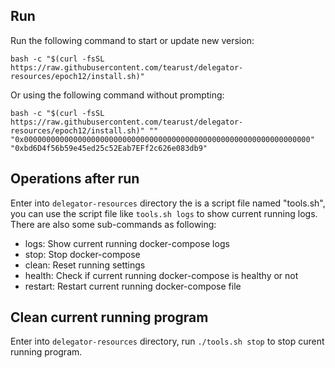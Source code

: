 ## Run

Run the following command to start or update new version:
```
bash -c "$(curl -fsSL https://raw.githubusercontent.com/tearust/delegator-resources/epoch12/install.sh)"
```

Or using the following command without prompting:
```
bash -c "$(curl -fsSL https://raw.githubusercontent.com/tearust/delegator-resources/epoch12/install.sh)" "" "0x0000000000000000000000000000000000000000000000000000000000000000" "0xbd6D4f56b59e45ed25c52Eab7EFf2c626e083db9"
```

## Operations after run

Enter into `delegator-resources` directory the is a script file named "tools.sh", you can use the script file like `tools.sh logs` to show current running logs. There are also some sub-commands as following:

- logs: Show current running docker-compose logs
- stop: Stop docker-compose
- clean: Reset running settings
- health: Check if current running docker-compose is healthy or not
- restart: Restart current running docker-compose file

## Clean current running program

Enter into `delegator-resources` directory, run `./tools.sh stop` to stop curent running program.